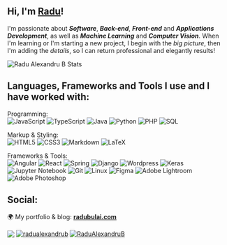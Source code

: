 ## Hi, I'm [Radu](https://radubulai.com/)!

I'm passionate about ***Software***, ***Back-end***, ***Front-end*** and ***Applications Development***, as well as ***Machine Learning*** and ***Computer Vision***.
When I'm learning or I'm starting a new project, I begin with the *big picture*, then I'm adding the *details*, so I can return professional and elegantly results!

![Radu Alexandru B Stats](https://github-readme-stats.vercel.app/api?theme=prussian&username=radualexandrub)

## Languages, Frameworks and Tools I use and I have worked with:

Programming:<br/>
![JavaScript](https://img.shields.io/badge/TypeScript-555555?style=flat&logo=javascript)
![TypeScript](https://img.shields.io/badge/JavaScript-555555?style=flat&logo=typescript)
![Java](https://img.shields.io/badge/Java-555555?style=flat&logo=java)
![Python](https://img.shields.io/badge/Python-555555?style=flat&logo=python)
![PHP](https://img.shields.io/badge/PHP-555555?style=flat&logo=php)
![SQL](https://img.shields.io/badge/SQL-555555?style=flat&logo=mysql)

Markup & Styling:<br/>
![HTML5](https://img.shields.io/badge/HTML5-555555?style=flat&logo=html5)
![CSS3](https://img.shields.io/badge/CSS3-555555?style=flat&logo=css3)
![Markdown](https://img.shields.io/badge/Markdown-555555?style=flat&logo=markdown)
![LaTeX](https://img.shields.io/badge/LaTeX-555555?style=flat&logo=latex)

Frameworks & Tools:<br/>
![Angular](https://img.shields.io/badge/Angular-444444?style=flat&logo=angular)
![React](https://img.shields.io/badge/React-444444?style=flat&logo=react)
![Spring](https://img.shields.io/badge/Spring-444444?style=flat&logo=spring)
![Django](https://img.shields.io/badge/Django-444444?style=flat&logo=django)
![Wordpress](https://img.shields.io/badge/Wordpress-444444?style=flat&logo=wordpress)
![Keras](https://img.shields.io/badge/-Keras-444444?style=flat&logo=keras)
<br/>
![Jupyter Notebook](https://img.shields.io/badge/Jupyter-333333?style=flat&logo=jupyter)
![Git](https://img.shields.io/badge/Git-333333?style=flat&logo=git&logoColor=F05032)
![Linux](https://img.shields.io/badge/Linux-333333?style=flat&logo=linux&logoColor=FCC624)
![Figma](https://img.shields.io/badge/Figma-333333?style=flat&logo=figma)
![Adobe Lightroom](https://img.shields.io/badge/Lightroom-333333?style=flat&logo=adobe-lightroom-cc)
![Adobe Photoshop](https://img.shields.io/badge/Photoshop-333333?style=flat&logo=adobe-photoshop)

## Social:

🌍 My portfolio & blog: **[radubulai.com](https://radubulai.com/)**<br>

<a href="https://www.linkedin.com/in/radu-alexandru-bulai/" target="_blank"><img align="center" src="https://img.shields.io/badge/LinkedIn-0077B5?style=flat&logo=linkedin" /></a>
<a href="https://dev.to/radualexandrub" target="_blank"><img align="center" src="https://img.shields.io/badge/dev.to-2B627C?style=flat&logo=devdotto" alt="radualexandrub" /></a>
<a href="https://www.hackerrank.com/RaduAlexandruB" target="_blank"><img align="center" src="https://img.shields.io/badge/-Hackerrank-3F6328?style=flat&logo=HackerRank" alt="RaduAlexandruB" /></a>
